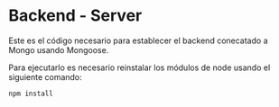 # Backend - Server

Este es el código necesario para establecer el backend conecatado a Mongo usando Mongoose.


Para ejecutarlo es necesario reinstalar los módulos de node usando el siguiente comando:

```
npm install
```

 